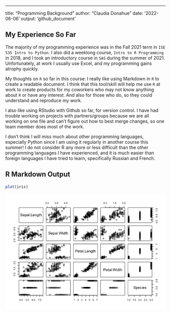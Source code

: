 ------------------------------------------------------------------------

title: “Programming Background” author: “Claudia Donahue” date:
‘2022-06-06’ output: ‘github_document’

## My Experience So Far

The majority of my programming experience was in the Fall 2021 term in
`ISE 535 Intro to Python`. I also did a weeklong course,
`Intro to R Programming` in 2018, and I took an introductory course in
`SAS` during the summer of 2021. Unfortunately, at work I usually use
Excel, and my programming gains atrophy quickly.

My thoughts on `R` so far in this course: I really like using Markdown
in `R` to create a readable document. I think that this tool/skill will
help me use `R` at work to create products for my coworkers who may not
know anything about `R` or have any interest. And also for those who do,
so they could understand and reproduce my work.

I also like using RStudio with Github so far, for version control. I
have had trouble working on projects with partners/groups because we are
all working on one file and can’t figure out how to best merge changes,
so one team member does most of the work.

I don’t think I will miss much about other programming languages,
especially Python since I am using it regularly in another course this
summer! I do not consider R any more or less difficult than the other
programming languages I have experienced, and it is much easier than
foreign languages I have tried to learn, specifically Russian and
French.

## R Markdown Output

``` r
plot(iris)
```

![](../images/unnamed-chunk-1-1.png)<!-- -->
